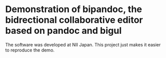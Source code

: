 # Demonstration of bipandoc, the bidrectional collaborative editor based on pandoc and bigul
The software was developed at NII Japan. This project just makes it easier to reproduce the demo. 
